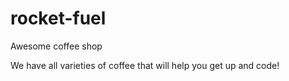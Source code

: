# rocket-fuel
Awesome coffee shop

We have all varieties of coffee that will help you get up and code!
